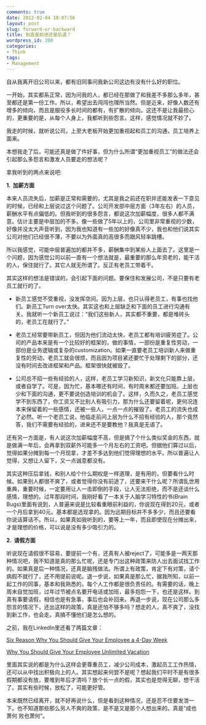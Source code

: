 ```yaml
---
comments: true
date: 2012-02-04 18:07:56
layout: post
slug: forward-or-backward
title: 到底是前进还是后退？
wordpress_id: 200
categories:
- Think
tags:
- Management
---
```


自从我离开旧公司以来，都有旧同事问我新公司这边有没有什么好的职位。

一开始，其实都系正常，因为问我的人，都已经在那做了和我差不多那么多年，甚至都还是第一份工作。所以，希望出去闯闯也理所当然。但是近来，好像人数还有增多的倾向，而且是服役多长时间的都有，有扩散的倾向。这还不是让我最担心的，更重要的是，从每个人身上，我都听到些怨言。这样，感觉情况就不妙了。

我走的时候，就听说公司，上至大老板开始更加重视起和员工的沟通，员工培养上面来。

本想我走了后，可能还真是做了件好事，但为什么所谓“更加重视员工”的做法还会引起那么多怨言和激发人员要走的想法呢？

拿我听到的两点来说吧:

**1.  加薪方面**

本来人员流失后，加薪是正常和需要的，尤其是我之前还在职并还能发表一下意见的时候，已经和上层说过这个问题了。公司开发部中层方面（3年左右）的人员，薪酬水平有点偏低的。但我听到的很多怨言，都说这次加薪幅度，很多人都不满意。估计主要是中层加的不多。像一些做了5年以上的，公司里非常重视的少数，好像并没太大声音听到，因为我也知道有一些加的好像真不少，我也和他们说其实公司对他们已经很不薄，不要以为外面真的高很多而跟风轻率跳槽。

所以我感觉，可能中层普遍加的都并不多，薪酬集中到某些人上面去了。这里是一个问题，因为感觉公司以前一直有一个想法就是，最重要的那么年资老的，能干活的人，保住就行了。其它人就无所谓了。反正有老员工带着干。

其实这样的想法是错误的，会引起下面的问题。要保住和发展公司，不是只要有老员工就行的了。




  * 新员工感觉不受重视，没发挥空间。因为上层，也只认得老员工，有事也找他们。新员工Turn over太快。其实这也和上层缺乏和下面的员工进行沟通有关。我就听一个新员工说过：“我们这些新人，其实都不重要，都是堆砖头的，老员工在就行了。”


  * 老员工经常要带新员工，但因为他们流动太快，老员工都有培训疲劳症了。公司的产品本来是有一个比较好的框架的，做的事情，一部份是重复性劳动，一部份是业务逻辑或复杂的customization。如果一直要老员工培训新人来做重复性的劳动，老员工就会很烦，而且因为项目紧还要忙于处理剩下的部分，还没有时间去改进框架和产品。框架很快就被毁了。


  * 公司总不招一些有经验的人，这样，老员工学习新知识，新文化只能靠上层，或者自学了。可是，因为忙，基本哪还有时间，有时周末都还要加班。上层也少和下面的沟通，更不要说创造培训的机会了。这样，久而久之，老员工感觉学不到东西了，你工资又不比别人有吸引力，那为什么还要留着呢，更何况连本来保留着的一些感情，还被一些人，一点一点的摧毁了。老员工的流失也成了必然。听一个老员工说，他临走前问上层为什么不招有经验的人，那个竟然答，我们不需要有经验的，进来还不是要教他？我真是无语了。


还有另一方面是，有人说这次加薪幅度不高，但是搞了个什么类似奖金的东西，就是做满一年后，会再拿到双薪外可能多一个月左右的工资吧。但据他们算过以后，觉得如果分摊到每一个月现拿，才差不多达到他们觉得理想的水平。所以普遍让人觉得，又想让人留下，又一点诚意都没有。

其实这种压后拿钱，和别人给个什么期权是一样道理，是有用的，但要看什么时候。如果别人都很不爽了，或者觉得你没有前途了，还要来干什么呢？所谓乱世用重典，重要时候，一定要用让人一击即倒的手段，让人无法拒绝，而不是还谈什么感情，理想的。过年那段时间，我刚好看了一本关于人脑学习特性的书(Brain Bugs)里面有说到，人普遍来说是比较看重眼前利益的，你说现在得到20元，或者一个月后拿到40元。基本都是选现拿的。因为远期目标并不多多少，而且还要看你说话算话不。所以，如果真如我听到的，要等上一年，而且即使现在分摊出来，才是理想的价格，可以说是没有多少吸引力的。

**2.  请假方面**

听说现在请假很不容易，要提前一个有，还真有人被reject了，可能多是一两天那种情况吧，我不知道是真的那么忙呢，还是专门出这种政策来防人出去面试找工作的。如果真是后一种情况，还真是脑残做法。所谓上有政策，肯定下有对策，请个病假不就行了，还不用提前说呢。退一步说，如果真是那么忙，据我所知，以前一起工作的同事，基本和我熟悉的，每个人工作都是很负责任的。有需要的话，晚上周末自觉加班，过年过节被点名要开电话或加班，最多抱怨一下，也还是这样。到真有事要请假，相信也是有急事，事后也会补回来。再退一步说，现在公司那么多怨言的情况下，还出这样的政策，真是还怕不够多吗？想走的人，真不爽了，没找到新工作，也会走。真搞不懂他们是怎么想的。

之前，我在LinkedIn里还看了两篇文章：

[Six Reason Why You Should Give Your Employee a 4-Day Week](http://www.linkedin.com/news?actionBar=&articleID=5562842806801670153&ids=cPATdjAPe3wSdj0PczkMd3oRdiMPczcNd3AMdz0Sd30MdjsOdzkRb34Me30Rdj8Scj8Uej0Vej8SdjkIcj8Td3gRej0UdzoOc3AQczoRdiMPdj4MdPoNc3wSc3wOd3wOdzkR&aag=true&freq=weekly&trk=eml-tod2-b-ttl-0&ut=2yCqJXsKqFql41)

[Why You Should Give Your Employee Unlimited Vacation](http://www.linkedin.com/news?actionBar=&articleID=1026708525&ids=cPsOdzoVdj8MciMTdzcScPoVdzATe3wTcj4NdzkRb34Tdj8PcjgOc34Idj8Re30Tdz8MciMPcPsMe3sMcz0N&aag=true&freq=weekly&trk=eml-tod2-b-ttl-1&ut=0D2UlrYgjNgR41)

里面其实说的都是为什么这样会更尊重员工，减少公司成本，激起员工工作热情，还可以从中找出积极向上的人。其实想起来何尝不是呢？想起我们平时不是有很多假期都没有放，要堆到年后才清吗？放个长一点的假，其实也是觉得无聊，想干活了。其实有些时候，放松了，可能更好管。

本来既然已经离开，就不好再说什么，但是看到这种情况，还是忍不住要发泄一下。也不知道那些那么另人不爽的政策，是不是又是那个人想出来的。真是“成也萧何 败也萧何”。
